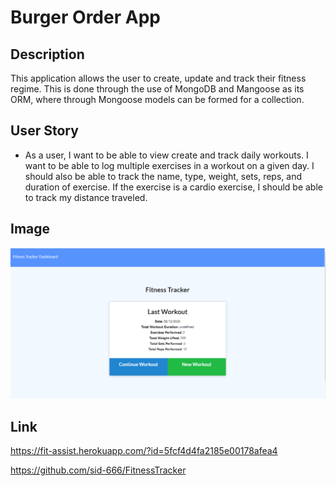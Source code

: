 # Burger Order App
## Description
This application allows the user to create, update and track their fitness regime. This is done through the use of MongoDB and Mangoose as its ORM, where through Mongoose models can be formed for a collection.
## User Story
* As a user, I want to be able to view create and track daily workouts. I want to be able to log multiple exercises in a workout on a given day. I should also be able to track the name, type, weight, sets, reps, and duration of exercise. If the exercise is a cardio exercise, I should be able to track my distance traveled.
## Image
![Workout-tracker-image](/public/fitness-app-scrn.PNG)
## Link
https://fit-assist.herokuapp.com/?id=5fcf4d4fa2185e00178afea4
    
https://github.com/sid-666/FitnessTracker